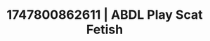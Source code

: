 ---
categories:
- Fantasy lover
- Tasteful nudity
- Emotion-driven NSFW
- Close contact
- Nighttime romance
image: /assets/images/1747800862611.jpg
layout: post
seo:
  description: Featured content with exclusive Scat Fetish, ABDL Play. HD images available.
  keywords: Scat Fetish, ABDL Play
  og_image: /assets/images/1747800862611.jpg
  schema_type: VisualArtwork
tags:
- ABDL Play
- '#1747800862611'
- Scat Fetish
title: 1747800862611 | ABDL Play Scat Fetish
---